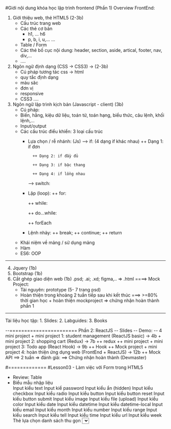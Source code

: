#Giới nội dung khóa học  lập trình frontend (Phần 1)
Overview
FrontEnd:
1. Giới thiệu web, thẻ HTML5 (2-3b)
    - Cấu trúc trang web
    - Các thẻ cơ bản 
        + h1, ... h6
        + p, b, i, u,...
        ...
    - Table / Form
    - Các thẻ bố cục nội dung: header, section, aside, artical, footer, nav, div,...
    - ....
2. Ngôn ngữ định dạng (CSS -> CSS3) -> (2-3b)
    - Cú pháp tương tác css -> html
    - quy tắc định dạng
    - màu săc
    - đơn vị
    - responsive
    - CSS3
    ....
3. Ngôn ngữ lập trình kịch bản (Javascript - client) (3b)
    - Cú pháp:
    - Biến, hằng, kiệu dữ liệu, toán tử, toán hạng, biểu thức, câu lệnh, khối lệnh,...
    - Input/output
    - Các cấu trúc điểu khiển: 3 loại cấu trúc 
        + Lựa chọn / rễ nhánh: (Js)
            --> if: (4 dạng if khác nhau)
                ++ Dạng 1: if đơn

                ++ Dạng 2: if đầy đủ

                ++ Dạng 3: if bậc thang

                ++ Dạng 4: if lồng nhau

            --> switch:

        + Lặp (loop):
            ++ for:

            ++ while:

            ++ do...while:

            ++ forEach

        + Lệnh nhảy:
            ++ break;
            ++ continue;
            ++ return 
    - Khái niệm về mảng / sử dụng mảng
    - Hàm 
    - ES6: OOP
-----------
4. Jquery (1b)
5. Bootstrap (1b)
6. Cắt ghép giao diện web (1b)
    .psd; .ai; .xd; figma,.. => .html
====> Mock Project:
    - Tài nguyên: prototype (5- 7 trang psd)
    - Hoàn thiện trong khoảng 2 tuần tiếp sau khi kết thúc
===> >=80% thời gian học + hoàn thiện mockproject => chứng nhận hoàn thành phần 1
------
Tài liệu học tập: 
    1. Slides: 
    2. Labguides:
    3. Books 

--=======================
Phần 2: ReactJS
    -- Slides
    -- Demo:
    -- 4 mini project
        + mini project 1: student management (ReactJS basic) -> 4b
        + mini project 2: shopping cart (Redux) -> 7b
            ++ redux
            ++ mini project
        + mini project 3: Todo app (React Hook) -> 9b
            ++ Hook
            ++ Mock project
        + mini project 4: hoàn thiện ứng dụng web (FrontEnd + ReactJS) -> 12b
            ++ Mock API
        ==> 2 tuần => đánh giá: 
        ==> Chứng nhận hoàn thành (Devmaster)

#=============
#Lesson03 - Làm việc với Form trong HTML5
- Review: Table
- Biểu mẫu nhập liệu <form>
Input kiểu text
Input kiể password
Input kiểu ẩn (hidden)
Input kiểu checkbox
Input kiểu radio
Input kiểu button
Input kiểu button reset
Input kiểu button submit
Input kiểu image
Input kiểu file (upload)
Input kiểu color
Input kiểu date
Input kiểu datetime
Input kiểu datetime-local
Input kiểu email
Input kiểu month
Input kiểu number
Input kiểu range
Input kiểu search
Input kiểu tell
Input kiểu time
Input kiểu url
Input kiểu week
Thẻ lựa chọn danh sách thu gọn <select><option>



        



